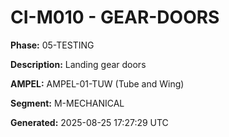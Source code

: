 # CI-M010 - GEAR-DOORS

**Phase:** 05-TESTING

**Description:** Landing gear doors

**AMPEL:** AMPEL-01-TUW (Tube and Wing)

**Segment:** M-MECHANICAL

**Generated:** 2025-08-25 17:27:29 UTC
